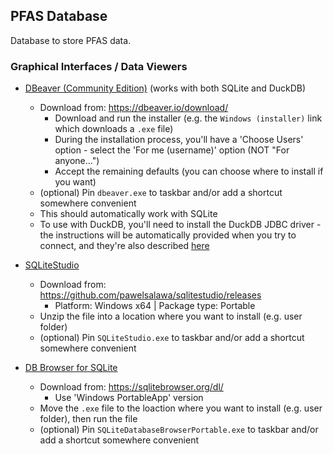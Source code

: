 ## PFAS Database

Database to store PFAS data.

### Graphical Interfaces / Data Viewers

- [DBeaver (Community Edition)](https://dbeaver.io/download/) (works with both SQLite and DuckDB)
    - Download from: <https://dbeaver.io/download/>
        - Download and run the installer (e.g. the `Windows (installer)` link which downloads a `.exe` file)
        - During the installation process, you'll have a 'Choose Users' option - select the 'For me (username)' option (NOT "For anyone...")
        - Accept the remaining defaults (you can choose where to install if you want)
    - (optional) Pin `dbeaver.exe` to taskbar and/or add a shortcut somewhere convenient
    - This should automatically work with SQLite
    - To use with DuckDB, you'll need to install the DuckDB JDBC driver - the instructions will be automatically provided when you try to connect, and they're also described [here](https://duckdb.org/docs/guides/sql_editors/dbeaver)
    
- [SQLiteStudio](https://sqlitestudio.pl/)
    - Download from: <https://github.com/pawelsalawa/sqlitestudio/releases> 
        - Platform: Windows x64 | Package type: Portable
    - Unzip the file into a location where you want to install (e.g. user folder)
    - (optional) Pin `SQLiteStudio.exe` to taskbar and/or add a shortcut somewhere convenient

- [DB Browser for SQLite](https://sqlitebrowser.org/)
    - Download from: <https://sqlitebrowser.org/dl/>
        - Use 'Windows PortableApp' version
    - Move the `.exe` file to the loaction where you want to install (e.g. user folder), then run the file
    - (optional) Pin `SQLiteDatabaseBrowserPortable.exe` to taskbar and/or add a shortcut somewhere convenient
